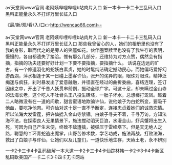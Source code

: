 а√天堂网www官网
老阿姨哔哩哔哩b站肉片入口
新一本卡一卡二卡三乱码入口
黑料正能量永久不打烊万里长征入口


《最/新/观/看/入/口👉http://wencao66.com》--

а√天堂网www官网
老阿姨哔哩哔哩b站肉片入口
新一本卡一卡二卡三乱码入口
黑料正能量永久不打烊万里长征入口
那些我曾留心的人，她们的相册里也没有了我的身影，取而代之的是旁人的笑靥如花。伙伴圈案牍里也没有了我生存的表明，慢慢的，各自都遗失了接洽。惟有那么几部分，还维持为对方点赞，偶然会有指摘，指摘的功夫还要好好计划一下要不要指摘，要指摘什么。
话说在边远的旷古，有一个修道羽化的蛇妖白素贞，她的时髦纯洁确定撼动民心。而她偏巧爱好幻游西湖，萍水相逢于某一日碰上墨客许仙，张开的诧异的眼，眼珠对眼珠，精神泛痴迷与疯狂，刹时暴发出了爱意融融，并径直在经过的曲折委曲，喜结连理，签订因缘之中，开出了千昔人妖贯串前例，振动全球广宇。可这十足，却未瞒过金山寺的法海长老，这个吃人不吐骨头王八投生砖坯，一肚子坏水，总想棒打鸾凤。趁着二人略微没有在一道的间歇，甜言蜜语地欺骗许仙，说他娘子为白蛇所变，要吸干他血，要吃净他肉。可许仙对这十足一直不予断定，连接忠贞着她们的诚恳恋情。所以法海大发雷霆，把许仙掳入金山寺禁锢。白娘子寻夫不着，千寻万访，方知法海不法，在探索良人无果情景下，施法搅动滔天巨浪，水漫金山，虾兵蟹将出生入死，可因为自己产生未便，终致不敌遭擒，被弹压于雷峰塔下。但是天无绝人之路，聪慧的丫环青蛇逃出魔掌，山野苦修术数，学艺功成，施法再战，打败法海，救出了白娘子与许仙，让她们以及儿童们，一道快乐地生存，天瘠土老，永不辨别





一卡2卡三卡4卡乱码破解一本大道一卡2卡三卡4卡仙踪林韩一卡2卡3卡4卡新区乱码欧美国产一卡二卡3卡四卡无卡网站
